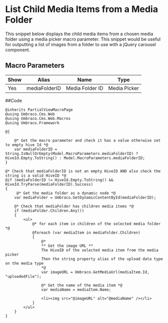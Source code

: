 # List Child Media Items from a Media Folder
This snippet below displays the child media items from a chosen media folder using a media picker macro parameter. This snippet would be useful for outputting a list of images from a folder to use with a jQuery carousel component.

## Macro Parameters
<table>
<thead>
<tr>
<th>Show</th>
<th>Alias</th>
<th>Name</th>
<th>Type</th>
</tr>
</thead>
<tbody>
<tr>
<td>Yes</td>
<td>mediaFolderID</td>
<td>Media Folder ID</td>
<td>Media Picker</td>
</tr>
</tbody>
</table>

##Code 

    @inherits PartialViewMacroPage
    @using Umbraco.Cms.Web
    @using Umbraco.Cms.Web.Macros
    @using Umbraco.Framework
     
    @{
     
        @* Get the macro parameter and check it has a value otherwise set to empty hive Id *@
        var mediaFolderID = String.IsNullOrEmpty(Model.MacroParameters.mediaFolderID) ? HiveId.Empty.ToString() : Model.MacroParameters.mediaFolderID;
    }
     
    @* Check that mediaFolderID is not an empty HiveID AND also check the string is a valid HiveID *@
    @if (mediaFolderID != HiveId.Empty.ToString() && HiveId.TryParse(mediaFolderID).Success)
    {
         @* Get the media folder as a dynamic node *@
        var mediaFolder = Umbraco.GetDynamicContentById(mediaFolderID);
        
        @* Check that mediaFolder has children media items *@    
        if (mediaFolder.Children.Any())
        {
            <ul>
                @* for each item in children of the selected media folder *@
                @foreach (var mediaItem in mediaFolder.Children)
                {
                    @*
                    ** Get the image URL **
                    The HiveID of the selected media item from the media picker
                    Then the string property alias of the upload data type on the media type
                    *@
                    var imageURL = Umbraco.GetMediaUrl(mediaItem.Id, "uploadedFile");
     
                    @* Get the name of the media item *@
                    var mediaName = mediaItem.Name;
                
                    <li><img src="@imageURL" alt="@mediaName" /></li>
                }
            </ul>
        }
    }
    
